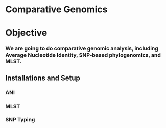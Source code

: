 # Comparative Genomics
# Objective
### We are going to do comparative genomic analysis, including Average Nucleotide Identity, SNP-based phylogenomics, and MLST.

## Installations and Setup
### ANI
### MLST
### SNP Typing 

